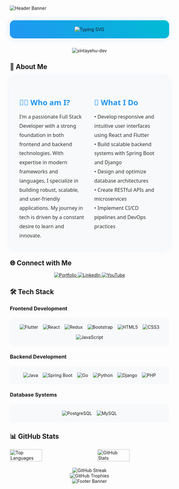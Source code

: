 # <div align="center">
  <img src="https://capsule-render.vercel.app/api?type=waving&color=2196F3&height=200&section=header&text=Sintayehu%20Belfa&fontSize=80&fontAlignY=35&animation=twinkling&desc=Full%20Stack%20Developer%20|%20Problem%20Solver%20|%20Tech%20Enthusiast&descAlignY=55&descAlign=50" alt="Header Banner"/>
</div>

<div align="center" style="margin: 30px 0;">
  <div style="background: linear-gradient(45deg, #2196F3, #00BCD4); padding: 20px; border-radius: 15px; box-shadow: 0 0 20px rgba(33, 150, 243, 0.2);">
    <img src="https://readme-typing-svg.herokuapp.com?font=Fira+Code&weight=700&size=30&pause=1000&color=ffffff&center=true&vCenter=true&random=false&width=500&height=80&lines=Hi+%F0%9F%91%8B%2C+I'm+Sintayehu+Belfa;Full+Stack+Developer;Problem+Solver;Tech+Enthusiast" alt="Typing SVG" />
  </div>
</div>

<div align="center">
  <img src="https://komarev.com/ghpvc/?username=sintayehu-dev&label=Profile%20views&color=2196F3&style=flat-square" alt="sintayehu-dev" />
</div>

## 🚀 About Me
<div style="background-color: #f8f9fa; padding: 30px; border-radius: 15px; margin: 20px 0; box-shadow: 0 0 20px rgba(33, 150, 243, 0.1); font-family: 'Segoe UI', Tahoma, Geneva, Verdana, sans-serif;">
  <div style="display: grid; grid-template-columns: repeat(2, 1fr); gap: 30px;">
    <div>
      <h3 style="color: #2196F3; margin-bottom: 15px; font-size: 24px; font-weight: 700;">👨‍💻 Who am I?</h3>
      <p style="margin: 0; line-height: 1.8; font-size: 16px; color: #333; font-weight: 500;">
        I'm a passionate Full Stack Developer with a strong foundation in both frontend and backend technologies. With expertise in modern frameworks and languages, I specialize in building robust, scalable, and user-friendly applications. My journey in tech is driven by a constant desire to learn and innovate.
      </p>
    </div>
    <div>
      <h3 style="color: #2196F3; margin-bottom: 15px; font-size: 24px; font-weight: 700;">🎯 What I Do</h3>
      <p style="margin: 0; line-height: 1.8; font-size: 16px; color: #333; font-weight: 500;">
        • Develop responsive and intuitive user interfaces using React and Flutter<br>
        • Build scalable backend systems with Spring Boot and Django<br>
        • Design and optimize database architectures<br>
        • Create RESTful APIs and microservices<br>
        • Implement CI/CD pipelines and DevOps practices
      </p>
    </div>
  </div>
</div>

## 🌐 Connect with Me
<div align="center">
   <a href="https://sintayehu-dev.netlify.app/" target="blank">
    <img src="https://img.shields.io/badge/Portfolio-000000?style=for-the-badge&logo=About.me&logoColor=white" alt="Portfolio"/>
  </a>
  
  <a href="https://www.linkedin.com/in/sintayehu-belfa-1263262a1" target="blank">
    <img src="https://img.shields.io/badge/LinkedIn-0077B5?style=for-the-badge&logo=linkedin&logoColor=white" alt="LinkedIn"/>
  </a>
  <a href="https://youtube.com/@Trialblazers_tech" target="blank">
    <img src="https://img.shields.io/badge/YouTube-FF0000?style=for-the-badge&logo=youtube&logoColor=white" alt="YouTube"/>
  </a>
</div>

## 🛠️ Tech Stack

### Frontend Development
<div style="display: flex; flex-wrap: wrap; gap: 15px; justify-content: center; padding: 20px; background-color: #f8f9fa; border-radius: 10px; margin: 20px 0;">
  <img src="https://img.shields.io/badge/Flutter-02569B?style=for-the-badge&logo=flutter&logoColor=white" alt="Flutter"/>
  <img src="https://img.shields.io/badge/React-20232A?style=for-the-badge&logo=react&logoColor=61DAFB" alt="React"/>
  <img src="https://img.shields.io/badge/Redux-593D88?style=for-the-badge&logo=redux&logoColor=white" alt="Redux"/>
  <img src="https://img.shields.io/badge/Bootstrap-563D7C?style=for-the-badge&logo=bootstrap&logoColor=white" alt="Bootstrap"/>
  <img src="https://img.shields.io/badge/HTML5-E34F26?style=for-the-badge&logo=html5&logoColor=white" alt="HTML5"/>
  <img src="https://img.shields.io/badge/CSS3-1572B6?style=for-the-badge&logo=css3&logoColor=white" alt="CSS3"/>
  <img src="https://img.shields.io/badge/JavaScript-F7DF1E?style=for-the-badge&logo=javascript&logoColor=black" alt="JavaScript"/>
</div>

### Backend Development
<div style="display: flex; flex-wrap: wrap; gap: 15px; justify-content: center; padding: 20px; background-color: #f8f9fa; border-radius: 10px; margin: 20px 0;">
  <img src="https://img.shields.io/badge/Java-ED8B00?style=for-the-badge&logo=java&logoColor=white" alt="Java"/>
  <img src="https://img.shields.io/badge/Spring-6DB33F?style=for-the-badge&logo=spring&logoColor=white" alt="Spring Boot"/>
  <img src="https://img.shields.io/badge/Go-00ADD8?style=for-the-badge&logo=go&logoColor=white" alt="Go"/>
  <img src="https://img.shields.io/badge/Python-3776AB?style=for-the-badge&logo=python&logoColor=white" alt="Python"/>
  <img src="https://img.shields.io/badge/Django-092E20?style=for-the-badge&logo=django&logoColor=white" alt="Django"/>
  <img src="https://img.shields.io/badge/PHP-777BB4?style=for-the-badge&logo=php&logoColor=white" alt="PHP"/>
</div>

### Database Systems
<div style="display: flex; flex-wrap: wrap; gap: 15px; justify-content: center; padding: 20px; background-color: #f8f9fa; border-radius: 10px; margin: 20px 0;">
  <img src="https://img.shields.io/badge/PostgreSQL-316192?style=for-the-badge&logo=postgresql&logoColor=white" alt="PostgreSQL"/>
  <img src="https://img.shields.io/badge/MySQL-00000F?style=for-the-badge&logo=mysql&logoColor=white" alt="MySQL"/>
</div>

## 📊 GitHub Stats
<div style="display: flex; justify-content: space-between; gap: 20px; margin: 20px 0;">
  <img src="https://github-readme-stats.vercel.app/api/top-langs?username=sintayehu-dev&show_icons=true&locale=en&layout=compact&theme=radical" alt="Top Languages" width="45%"/>
  <img src="https://github-readme-stats.vercel.app/api?username=sintayehu-dev&show_icons=true&locale=en&theme=radical" alt="GitHub Stats" width="45%"/>
</div>

<div align="center">
  <img src="https://github-readme-streak-stats.herokuapp.com/?user=sintayehu-dev&theme=radical" alt="GitHub Streak"/>
</div>

<div align="center">
  <img src="https://github-profile-trophy.vercel.app/?username=sintayehu-dev&theme=radical&row=1" alt="GitHub Trophies"/>
</div>

<div align="center">
  <img src="https://capsule-render.vercel.app/api?type=waving&color=2196F3&height=100&section=footer" alt="Footer Banner"/>
</div>
